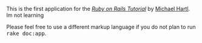 
This is the first application for the
[*Ruby on Rails Tutorial*](http://railstutorial.org/)
by [Michael Hartl](http://michaelhartl.com/).
Im not learning

Please feel free to use a different markup language if you do not plan to run
<tt>rake doc:app</tt>.

